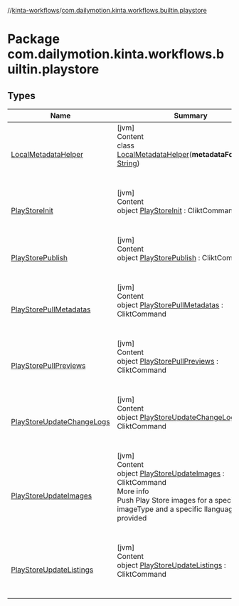 //[kinta-workflows](../../index.md)/[com.dailymotion.kinta.workflows.builtin.playstore](index.md)



# Package com.dailymotion.kinta.workflows.builtin.playstore  


## Types  
  
|  Name |  Summary | 
|---|---|
| <a name="com.dailymotion.kinta.workflows.builtin.playstore/LocalMetadataHelper///PointingToDeclaration/"></a>[LocalMetadataHelper](-local-metadata-helper/index.md)| <a name="com.dailymotion.kinta.workflows.builtin.playstore/LocalMetadataHelper///PointingToDeclaration/"></a>[jvm]  <br>Content  <br>class [LocalMetadataHelper](-local-metadata-helper/index.md)(**metadataFolderPath**: [String](https://kotlinlang.org/api/latest/jvm/stdlib/kotlin/-string/index.html))  <br><br><br>|
| <a name="com.dailymotion.kinta.workflows.builtin.playstore/PlayStoreInit///PointingToDeclaration/"></a>[PlayStoreInit](-play-store-init/index.md)| <a name="com.dailymotion.kinta.workflows.builtin.playstore/PlayStoreInit///PointingToDeclaration/"></a>[jvm]  <br>Content  <br>object [PlayStoreInit](-play-store-init/index.md) : CliktCommand  <br><br><br>|
| <a name="com.dailymotion.kinta.workflows.builtin.playstore/PlayStorePublish///PointingToDeclaration/"></a>[PlayStorePublish](-play-store-publish/index.md)| <a name="com.dailymotion.kinta.workflows.builtin.playstore/PlayStorePublish///PointingToDeclaration/"></a>[jvm]  <br>Content  <br>object [PlayStorePublish](-play-store-publish/index.md) : CliktCommand  <br><br><br>|
| <a name="com.dailymotion.kinta.workflows.builtin.playstore/PlayStorePullMetadatas///PointingToDeclaration/"></a>[PlayStorePullMetadatas](-play-store-pull-metadatas/index.md)| <a name="com.dailymotion.kinta.workflows.builtin.playstore/PlayStorePullMetadatas///PointingToDeclaration/"></a>[jvm]  <br>Content  <br>object [PlayStorePullMetadatas](-play-store-pull-metadatas/index.md) : CliktCommand  <br><br><br>|
| <a name="com.dailymotion.kinta.workflows.builtin.playstore/PlayStorePullPreviews///PointingToDeclaration/"></a>[PlayStorePullPreviews](-play-store-pull-previews/index.md)| <a name="com.dailymotion.kinta.workflows.builtin.playstore/PlayStorePullPreviews///PointingToDeclaration/"></a>[jvm]  <br>Content  <br>object [PlayStorePullPreviews](-play-store-pull-previews/index.md) : CliktCommand  <br><br><br>|
| <a name="com.dailymotion.kinta.workflows.builtin.playstore/PlayStoreUpdateChangeLogs///PointingToDeclaration/"></a>[PlayStoreUpdateChangeLogs](-play-store-update-change-logs/index.md)| <a name="com.dailymotion.kinta.workflows.builtin.playstore/PlayStoreUpdateChangeLogs///PointingToDeclaration/"></a>[jvm]  <br>Content  <br>object [PlayStoreUpdateChangeLogs](-play-store-update-change-logs/index.md) : CliktCommand  <br><br><br>|
| <a name="com.dailymotion.kinta.workflows.builtin.playstore/PlayStoreUpdateImages///PointingToDeclaration/"></a>[PlayStoreUpdateImages](-play-store-update-images/index.md)| <a name="com.dailymotion.kinta.workflows.builtin.playstore/PlayStoreUpdateImages///PointingToDeclaration/"></a>[jvm]  <br>Content  <br>object [PlayStoreUpdateImages](-play-store-update-images/index.md) : CliktCommand  <br>More info  <br>Push Play Store images for a specific imageType and a specific llanguage if provided  <br><br><br>|
| <a name="com.dailymotion.kinta.workflows.builtin.playstore/PlayStoreUpdateListings///PointingToDeclaration/"></a>[PlayStoreUpdateListings](-play-store-update-listings/index.md)| <a name="com.dailymotion.kinta.workflows.builtin.playstore/PlayStoreUpdateListings///PointingToDeclaration/"></a>[jvm]  <br>Content  <br>object [PlayStoreUpdateListings](-play-store-update-listings/index.md) : CliktCommand  <br><br><br>|

